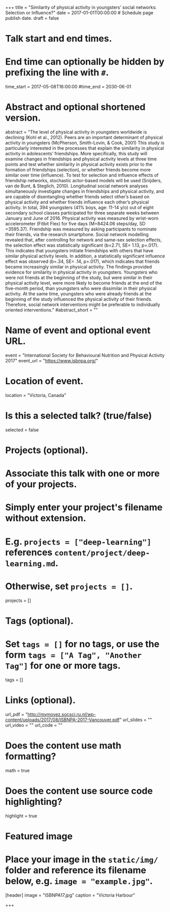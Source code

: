 +++
title = "Similarity of physical activity in youngsters’ social networks: Selection or Influence?"
date = 2017-01-01T00:00:00  # Schedule page publish date.
draft = false

# Talk start and end times.
#   End time can optionally be hidden by prefixing the line with `#`.
time_start = 2017-05-08T16:00:00
#time_end = 2030-06-01

# Abstract and optional shortened version.
abstract = "The level of physical activity in youngsters worldwide is declining (Kohl et al., 2012). Peers are an important determinant of physical activity in youngsters (McPherson, Smith-Lovin, & Cook, 2001) This study is particularly interested in the processes that explain the similarity in physical activity in adolescents’ friendships. More specifically, this study will examine changes in friendships and physical activity levels at three time points and test whether similarity in physical activity exists prior to the formation of friendships (selection), or whether friends become more similar over time (influence). To test for selection and influence effects of friendship networks, stochastic actor-based models will be used (Snijders, van de Bunt, & Steglich, 2010). Longitudinal social network analyses simultaneously investigate changes in friendships and physical activity, and are capable of disentangling whether friends select other’s based on physical activity and whether friends influence each other’s physical activity. In total, 394 youngsters (41% boys, age: 11-14 y/o) out of eight secondary school classes participated for three separate weeks between January and June of 2016. Physical activity was measured by wrist-worn accelerometer (Fitbit Flex) for five days (M=8424.06 steps/day, SD =3595.37). Friendship was measured by asking participants to nominate their friends, via the research smartphone. Social network modelling revealed that, after controlling for network and same-sex selection effects, the selection effect was statistically significant (b=2.71, SE= 1.13, p=.017). This indicates that youngsters initiate friendships with others that have similar physical activity levels. In addition, a statistically significant influence effect was observed (b=.34, SE= .14, p=.017), which indicates that friends became increasingly similar in physical activity. The findings provided evidence for similarity in physical activity in youngsters. Youngsters who were not friends at the beginning of the study, but were similar in their physical activity level, were more likely to become friends at the end of the five-month period, than youngsters who were dissimilar in their physical activity. At the same time, youngsters who were already friends at the beginning of the study influenced the physical activity of their friends. Therefore, social network interventions might be preferable to individually oriented interventions."
#abstract_short = ""

# Name of event and optional event URL.
event = "International Society for Behavioural Nutrition and Physical Activity 2017"
event_url = "https://www.isbnpa.org/"

# Location of event.
location = "Victoria, Canada"

# Is this a selected talk? (true/false)
selected = false

# Projects (optional).
#   Associate this talk with one or more of your projects.
#   Simply enter your project's filename without extension.
#   E.g. `projects = ["deep-learning"]` references `content/project/deep-learning.md`.
#   Otherwise, set `projects = []`.
projects = []

# Tags (optional).
#   Set `tags = []` for no tags, or use the form `tags = ["A Tag", "Another Tag"]` for one or more tags.
tags = []

# Links (optional).
url_pdf = "http://mymovez.socsci.ru.nl/wp-content/uploads/2017/08/ISBNPA-2017-Vancouver.pdf"
url_slides = ""
url_video = ""
url_code = ""

# Does the content use math formatting?
math = true

# Does the content use source code highlighting?
highlight = true

# Featured image
# Place your image in the `static/img/` folder and reference its filename below, e.g. `image = "example.jpg"`.
[header]
image = "ISBNPA17.jpg"
caption = "Victoria Harbour"

+++
